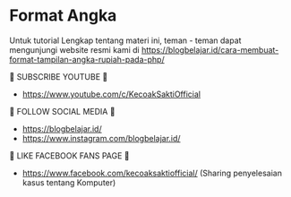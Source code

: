 # Format Angka

Untuk tutorial Lengkap tentang materi ini, teman - teman dapat mengunjungi website resmi kami di https://blogbelajar.id/cara-membuat-format-tampilan-angka-rupiah-pada-php/

📢 SUBSCRIBE YOUTUBE 📢
- https://www.youtube.com/c/KecoakSaktiOfficial


📢 FOLLOW SOCIAL MEDIA 📢
- https://blogbelajar.id/
- https://www.instagram.com/blogbelajar.id/


📢 LIKE FACEBOOK FANS PAGE 📢
- https://www.facebook.com/kecoaksaktiofficial/ (Sharing penyelesaian kasus tentang Komputer)
